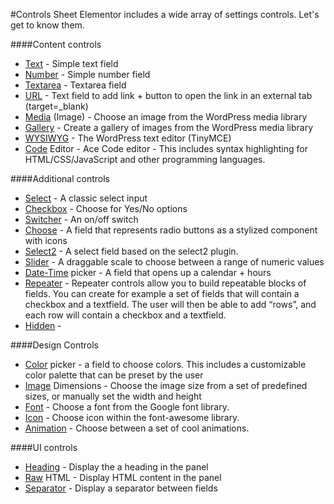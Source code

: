 #Controls Sheet
Elementor includes a wide array of settings controls. Let's get to know them.


####Content controls

* [Text](_text.md) - Simple text field
* [Number](_number.md) - Simple number field
* [Textarea](_textarea.md) - Textarea field
* [URL](_url.md) - Text field to add link + button to open the link in an external tab (target=_blank)
* [Media](_media.md) (Image) - Choose an image from the WordPress media library
* [Gallery](_gallery.md) - Create a gallery of images from the WordPress media library
* [WYSIWYG](_wysiwyg.md) - The WordPress text editor (TinyMCE)
* [Code](_code.md) Editor - Ace Code editor - This includes syntax highlighting for HTML/CSS/JavaScript and other programming languages.

####Additional controls

* [Select](_select.md) - A classic select input 
* [Checkbox](_checkbox.md) - Choose for Yes/No options
* [Switcher](_switcher.md) - An on/off switch
* [Choose](_choose.md) - A field that represents radio buttons as a stylized component with icons
* [Select2](_select2.md) - A select field based on the select2 plugin.
* [Slider](_slider.md) - A draggable scale to choose between a range of numeric values
* [Date-Time](_date.md) picker - A field that opens up a calendar + hours
* [Repeater](_repeater.md) - Repeater controls allow you to build repeatable blocks of fields. You can create for example a set of fields that will contain a checkbox and a textfield. The user will then be able to add “rows”, and each row will contain a checkbox and a textfield.
* [Hidden](_hidden.md) - 

####Design Controls

* [Color](_color.md) picker - a field to choose colors. This includes a customizable color palette that can be preset by the user
* [Image](_image.md) Dimensions - Choose the image size from a set of predefined sizes, or manually set the width and height
* [Font](_font.md) - Choose a font from the Google font library.
* [Icon](_icon.md) - Choose icon within the font-awesome library.
* [Animation](_animation.md) - Choose between a set of cool animations.

####UI controls

* [Heading](_heading.md) - Display the a heading in the panel
* [Raw](_raw.md) HTML - Display HTML content in the panel
* [Separator](_separator.md) - Display a separator between fields